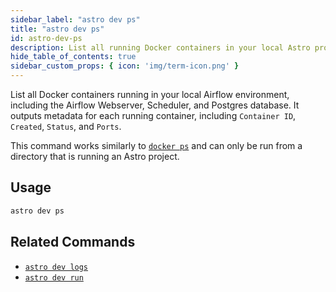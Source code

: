 ```yaml
---
sidebar_label: "astro dev ps"
title: "astro dev ps"
id: astro-dev-ps
description: List all running Docker containers in your local Astro project.
hide_table_of_contents: true
sidebar_custom_props: { icon: 'img/term-icon.png' }
---
```


List all Docker containers running in your local Airflow environment, including the Airflow Webserver, Scheduler, and Postgres database. It outputs metadata for each running container, including `Container ID`, `Created`, `Status`, and `Ports`.

This command works similarly to [`docker ps`](https://docs.docker.com/engine/reference/commandline/ps/) and can only be run from a directory that is running an Astro project.

## Usage

```sh
astro dev ps
```

## Related Commands

- [`astro dev logs`](cli/astro-dev-logs.md)
- [`astro dev run`](cli/astro-dev-run.md)
